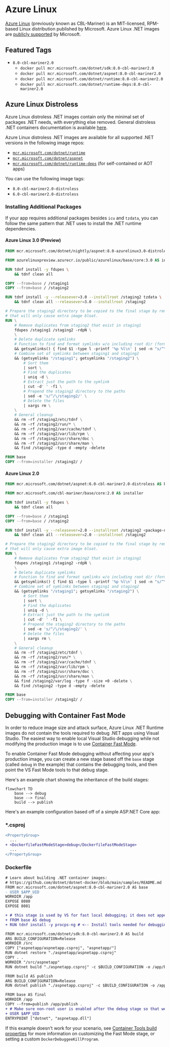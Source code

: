 # Azure Linux

[Azure Linux](https://github.com/microsoft/AzureLinux) (previously known as CBL-Mariner) is an MIT-licensed, RPM-based Linux distribution published by Microsoft.
Azure Linux .NET images are [publicly supported](https://github.com/dotnet/dotnet-docker/discussions/5022) by Microsoft.

## Featured Tags

* `8.0-cbl-mariner2.0`
  * `docker pull mcr.microsoft.com/dotnet/sdk:8.0-cbl-mariner2.0`
  * `docker pull mcr.microsoft.com/dotnet/aspnet:8.0-cbl-mariner2.0`
  * `docker pull mcr.microsoft.com/dotnet/runtime:8.0-cbl-mariner2.0`
  * `docker pull mcr.microsoft.com/dotnet/runtime-deps:8.0-cbl-mariner2.0`

## Azure Linux Distroless

Azure Linux distroless .NET images contain only the minimal set of packages .NET needs, with everything else removed.
General distroless .NET containers documentation is available [here](./distroless.md).

Azure Linux distroless .NET images are available for all supported .NET versions in the following image repos:

* [`mcr.microsoft.com/dotnet/runtime`](../README.runtime.md)
* [`mcr.microsoft.com/dotnet/aspnet`](../README.aspnet.md)
* [`mcr.microsoft.com/dotnet/runtime-deps`](../README.runtime-deps.md) (for self-contained or AOT apps)

You can use the following image tags:

* `8.0-cbl-mariner2.0-distroless`
* `6.0-cbl-mariner2.0-distroless`

### Installing Additional Packages

If your app requires additional packages besides `icu` and `tzdata`, you can follow the same pattern that .NET uses to install the .NET runtime dependencies.

#### Azure Linux 3.0 (Preview)

```Dockerfile
FROM mcr.microsoft.com/dotnet/nightly/aspnet:8.0-azurelinux3.0-distroless AS base

FROM azurelinuxpreview.azurecr.io/public/azurelinux/base/core:3.0 AS installer

RUN tdnf install -y fdupes \
    && tdnf clean all

COPY --from=base / /staging1
COPY --from=base / /staging2

RUN tdnf install -y --releasever=3.0 --installroot /staging2 tzdata \
    && tdnf clean all --releasever=3.0 --installroot /staging2

# Prepare the staging2 directory to be copied to the final stage by removing unnecessary files
# that will only cause extra image bloat.
RUN \
    # Remove duplicates from staging2 that exist in staging1
    fdupes /staging1 /staging2 -rdpN \
    \
    # Delete duplicate symlinks
    # Function to find and format symlinks w/o including root dir (format: /path/to/symlink /path/to/target)
    && getsymlinks() { find $1 -type l -printf '%p %l\n' | sed -n "s/^\\$1\\(.*\\)/\\1/p"; } \
    # Combine set of symlinks between staging1 and staging2
    && (getsymlinks "/staging1"; getsymlinks "/staging2") \
        # Sort them
        | sort \
        # Find the duplicates
        | uniq -d \
        # Extract just the path to the symlink
        | cut -d' ' -f1 \
        # Prepend the staging2 directory to the paths
        | sed -e 's/^/\/staging2/' \
        # Delete the files
        | xargs rm \
    \
    # General cleanup
    && rm -rf /staging2/etc/tdnf \
    && rm -rf /staging2/run/* \
    && rm -rf /staging2/var/cache/tdnf \
    && rm -rf /staging2/var/lib/rpm \
    && rm -rf /staging2/usr/share/doc \
    && rm -rf /staging2/usr/share/man \
    && find /staging2 -type d -empty -delete

FROM base
COPY --from=installer /staging2/ /
```

#### Azure Linux 2.0

```Dockerfile
FROM mcr.microsoft.com/dotnet/aspnet:6.0-cbl-mariner2.0-distroless AS base

FROM mcr.microsoft.com/cbl-mariner/base/core:2.0 AS installer

RUN tdnf install -y fdupes \
    && tdnf clean all

COPY --from=base / /staging1
COPY --from=base / /staging2

RUN tdnf install -y --releasever=2.0 --installroot /staging2 <package-name> \
    && tdnf clean all --releasever=2.0 --installroot /staging2

# Prepare the staging2 directory to be copied to the final stage by removing unnecessary files
# that will only cause extra image bloat.
RUN \
    # Remove duplicates from staging2 that exist in staging1
    fdupes /staging1 /staging2 -rdpN \
    \
    # Delete duplicate symlinks
    # Function to find and format symlinks w/o including root dir (format: /path/to/symlink /path/to/target)
    && getsymlinks() { find $1 -type l -printf '%p %l\n' | sed -n "s/^\\$1\\(.*\\)/\\1/p"; } \
    # Combine set of symlinks between staging1 and staging2
    && (getsymlinks "/staging1"; getsymlinks "/staging2") \
        # Sort them
        | sort \
        # Find the duplicates
        | uniq -d \
        # Extract just the path to the symlink
        | cut -d' ' -f1 \
        # Prepend the staging2 directory to the paths
        | sed -e 's/^/\/staging2/' \
        # Delete the files
        | xargs rm \
    \
    # General cleanup
    && rm -rf /staging2/etc/tdnf \
    && rm -rf /staging2/run/* \
    && rm -rf /staging2/var/cache/tdnf \
    && rm -rf /staging2/var/lib/rpm \
    && rm -rf /staging2/usr/share/doc \
    && rm -rf /staging2/usr/share/man \
    && find /staging2/var/log -type f -size +0 -delete \
    && find /staging2 -type d -empty -delete

FROM base
COPY --from=installer /staging2/ /
```

## Debugging with Container Fast Mode

In order to reduce image size and attack surface, Azure Linux .NET Runtime images do not contain the tools required to debug .NET apps using Visual Studio.
The easiest way to enable local Visual Studio debugging while not modifying the production image is to use [Container Fast Mode](https://learn.microsoft.com/en-us/visualstudio/containers/container-build#debugging).

To enable Container Fast Mode debugging without affecting your app's production image, you can create a new stage based off the `base` stage (called `debug` in the example) that contains the debugging tools, and then point the VS Fast Mode tools to that debug stage.

Here's an example chart showing the inheritance of the build stages:

```mermaid
flowchart TD
    base --> debug
    base --> final
    build --> publish
```

Here's an example configuration based off of a simple ASP.NET Core app:

### *.csproj

```diff
<PropertyGroup>
  ...
+ <DockerfileFastModeStage>debug</DockerfileFastModeStage>
  ...
</PropertyGroup>
```

### Dockerfile

```diff
# Learn about building .NET container images:
# https://github.com/dotnet/dotnet-docker/blob/main/samples/README.md
FROM mcr.microsoft.com/dotnet/aspnet:8.0-cbl-mariner2.0 AS base
- USER $APP_UID
WORKDIR /app
EXPOSE 8080
EXPOSE 8081

+ # this stage is used by VS for fast local debugging; it does not appear in the final image
+ FROM base AS debug
+ RUN tdnf install -y procps-ng # <-- Install tools needed for debugging (e.g. the `pidof` command)

FROM mcr.microsoft.com/dotnet/sdk:8.0-cbl-mariner2.0 AS build
ARG BUILD_CONFIGURATION=Release
WORKDIR /src
COPY ["aspnetapp/aspnetapp.csproj", "aspnetapp/"]
RUN dotnet restore "./aspnetapp/aspnetapp.csproj"
COPY . .
WORKDIR "/src/aspnetapp"
RUN dotnet build "./aspnetapp.csproj" -c $BUILD_CONFIGURATION -o /app/build

FROM build AS publish
ARG BUILD_CONFIGURATION=Release
RUN dotnet publish "./aspnetapp.csproj" -c $BUILD_CONFIGURATION -o /app/publish /p:UseAppHost=false

FROM base AS final
WORKDIR /app
COPY --from=publish /app/publish .
+ # Make sure non-root user is enabled after the debug stage so that we have permission to install the debug dependencies
+ USER $APP_UID
ENTRYPOINT ["dotnet", "aspnetapp.dll"]
```

If this example doesn't work for your scenario, see [Container Tools build properties](https://docs.microsoft.com/en-us/visualstudio/containers/container-msbuild-properties?view=vs-2022) for more information on
customizing the Fast Mode stage, or setting a custom `DockerDebuggeeKillProgram`.
